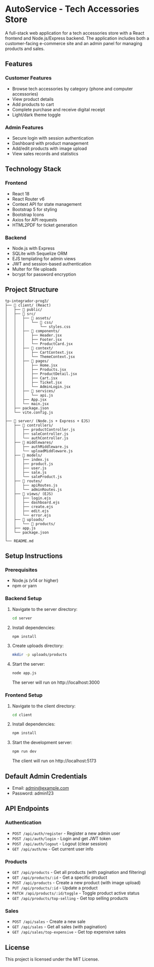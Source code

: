 # AutoService - Tech Accessories Store

A full-stack web application for a tech accessories store with a React frontend and Node.js/Express backend. The application includes both a customer-facing e-commerce site and an admin panel for managing products and sales.

## Features

### Customer Features
- Browse tech accessories by category (phone and computer accessories)
- View product details
- Add products to cart
- Complete purchase and receive digital receipt
- Light/dark theme toggle

### Admin Features
- Secure login with session authentication
- Dashboard with product management
- Add/edit products with image upload
- View sales records and statistics

## Technology Stack

### Frontend
- React 18
- React Router v6
- Context API for state management
- Bootstrap 5 for styling
- Bootstrap Icons
- Axios for API requests
- HTML2PDF for ticket generation

### Backend
- Node.js with Express
- SQLite with Sequelize ORM
- EJS templating for admin views
- JWT and session-based authentication
- Multer for file uploads
- bcrypt for password encryption

## Project Structure

```
tp-integrador-prog3/
├── 📁 client/ (React)
│   ├── 📁 public/
│   ├── 📁 src/
│   │   ├── 📁 assets/
│   │   │   └── 📁 css/
│   │   │       └── styles.css
│   │   ├── 📁 components/
│   │   │   ├── Header.jsx
│   │   │   ├── Footer.jsx
│   │   │   └── ProductCard.jsx
│   │   ├── 📁 context/
│   │   │   ├── CartContext.jsx
│   │   │   └── ThemeContext.jsx
│   │   ├── 📁 pages/
│   │   │   ├── Home.jsx
│   │   │   ├── Products.jsx
│   │   │   ├── ProductDetail.jsx
│   │   │   ├── Cart.jsx
│   │   │   ├── Ticket.jsx
│   │   │   └── AdminLogin.jsx
│   │   ├── 📁 services/
│   │   │   └── api.js
│   │   ├── App.jsx
│   │   └── main.jsx
│   ├── package.json
│   └── vite.config.js
│
├── 📁 server/ (Node.js + Express + EJS)
│   ├── 📁 controllers/
│   │   ├── productController.js
│   │   ├── saleController.js
│   │   └── authController.js
│   ├── 📁 middlewares/
│   │   ├── authMiddleware.js
│   │   └── uploadMiddleware.js
│   ├── 📁 models/
│   │   ├── index.js
│   │   ├── product.js
│   │   ├── user.js
│   │   ├── sale.js
│   │   └── saleProduct.js
│   ├── 📁 routes/
│   │   ├── apiRoutes.js
│   │   └── adminRoutes.js
│   ├── 📁 views/ (EJS)
│   │   ├── login.ejs
│   │   ├── dashboard.ejs
│   │   ├── create.ejs
│   │   ├── edit.ejs
│   │   └── error.ejs
│   ├── 📁 uploads/
│   │   └── 📁 products/
│   ├── app.js
│   └── package.json
│
└── README.md
```

## Setup Instructions

### Prerequisites
- Node.js (v14 or higher)
- npm or yarn

### Backend Setup
1. Navigate to the server directory:
   ```bash
   cd server
   ```

2. Install dependencies:
   ```bash
   npm install
   ```

3. Create uploads directory:
   ```bash
   mkdir -p uploads/products
   ```

4. Start the server:
   ```bash
   node app.js
   ```
   The server will run on http://localhost:3000

### Frontend Setup
1. Navigate to the client directory:
   ```bash
   cd client
   ```

2. Install dependencies:
   ```bash
   npm install
   ```

3. Start the development server:
   ```bash
   npm run dev
   ```
   The client will run on http://localhost:5173

## Default Admin Credentials
- Email: admin@example.com
- Password: admin123

## API Endpoints

### Authentication
- `POST /api/auth/register` - Register a new admin user
- `POST /api/auth/login` - Login and get JWT token
- `POST /api/auth/logout` - Logout (clear session)
- `GET /api/auth/me` - Get current user info

### Products
- `GET /api/products` - Get all products (with pagination and filtering)
- `GET /api/products/:id` - Get a specific product
- `POST /api/products` - Create a new product (with image upload)
- `PUT /api/products/:id` - Update a product
- `PATCH /api/products/:id/toggle` - Toggle product active status
- `GET /api/products/top-selling` - Get top selling products

### Sales
- `POST /api/sales` - Create a new sale
- `GET /api/sales` - Get all sales (with pagination)
- `GET /api/sales/top-expensive` - Get top expensive sales

## License
This project is licensed under the MIT License.
